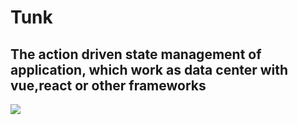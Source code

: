 # Tunk

## The action driven state management of application, which work as data center with vue,react or other frameworks


 ![](https://raw.githubusercontent.com/stevenCJC/tunk/master/images/logo.png)    
